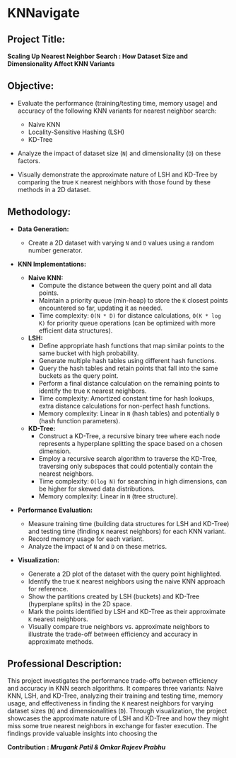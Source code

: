 # **KNNavigate**

## **Project Title**:
**Scaling Up Nearest Neighbor Search : How Dataset Size and Dimensionality Affect KNN Variants**

## **Objective:**

- Evaluate the performance (training/testing time, memory usage) and accuracy of the following KNN variants for nearest neighbor search:
    - Naive KNN
    - Locality-Sensitive Hashing (LSH)
    - KD-Tree

- Analyze the impact of dataset size (`N`) and dimensionality (`D`) on these factors.
- Visually demonstrate the approximate nature of LSH and KD-Tree by comparing the true `K` nearest neighbors with those found by these methods in a 2D dataset.

## **Methodology:**

- **Data Generation:**
    - Create a 2D dataset with varying `N` and `D` values using a random number generator.

- **KNN Implementations:**
    - **Naive KNN:**
        - Compute the distance between the query point and all data points.
        - Maintain a priority queue (min-heap) to store the `K` closest points encountered so far, updating it as needed.
        - Time complexity: `O(N * D)` for distance calculations, `O(K * log K)` for priority queue operations (can be optimized with more efficient data structures).
    - **LSH:**
        - Define appropriate hash functions that map similar points to the same bucket with high probability.
        - Generate multiple hash tables using different hash functions.
        - Query the hash tables and retain points that fall into the same buckets as the query point.
        - Perform a final distance calculation on the remaining points to identify the true `K` nearest neighbors.
        - Time complexity: Amortized constant time for hash lookups, extra distance calculations for non-perfect hash functions.
        - Memory complexity: Linear in `N` (hash tables) and potentially `D` (hash function parameters).
    - **KD-Tree:**
        - Construct a KD-Tree, a recursive binary tree where each node represents a hyperplane splitting the space based on a chosen dimension.
        - Employ a recursive search algorithm to traverse the KD-Tree, traversing only subspaces that could potentially contain the nearest neighbors.
        - Time complexity: `O(log N)` for searching in high dimensions, can be higher for skewed data distributions.
        - Memory complexity: Linear in `N` (tree structure).

- **Performance Evaluation:**
    - Measure training time (building data structures for LSH and KD-Tree) and testing time (finding `K` nearest neighbors) for each KNN variant.
    - Record memory usage for each variant.
    - Analyze the impact of `N` and `D` on these metrics.

- **Visualization:**
    - Generate a 2D plot of the dataset with the query point highlighted.
    - Identify the true `K` nearest neighbors using the naive KNN approach for reference.
    - Show the partitions created by LSH (buckets) and KD-Tree (hyperplane splits) in the 2D space.
    - Mark the points identified by LSH and KD-Tree as their approximate `K` nearest neighbors.
    - Visually compare true neighbors vs. approximate neighbors to illustrate the trade-off between efficiency and accuracy in approximate methods.

## **Professional Description:**

This project investigates the performance trade-offs between efficiency and accuracy in KNN search algorithms. It compares three variants: Naive KNN, LSH, and KD-Tree, analyzing their training and testing time, memory usage, and effectiveness in finding the `K` nearest neighbors for varying dataset sizes (`N`) and dimensionalities (`D`). Through visualization, the project showcases the approximate nature of LSH and KD-Tree and how they might miss some true nearest neighbors in exchange for faster execution. The findings provide valuable insights into choosing the

**Contribution : *Mrugank Patil & Omkar Rajeev Prabhu***